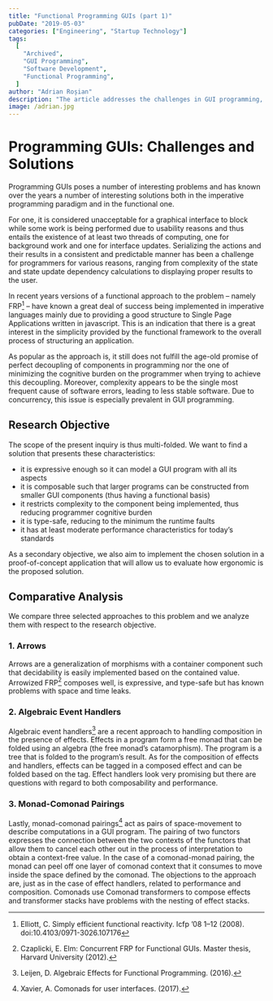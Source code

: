 ```yaml
---
title: "Functional Programming GUIs (part 1)"
pubDate: "2019-05-03"
categories: ["Engineering", "Startup Technology"]
tags:
  [
    "Archived",
    "GUI Programming",
    "Software Development",
    "Functional Programming",
  ]
author: "Adrian Roșian"
description: "The article addresses the challenges in GUI programming, comparing solutions like Functional Reactive Programming and monad-comonad pairings, emphasizing their role in enhancing composability, type safety, and reducing complexity in GUI development."
image: /adrian.jpg
---
```


# Programming GUIs: Challenges and Solutions

Programming GUIs poses a number of interesting problems and has known over the years a number of interesting solutions both in the imperative programming paradigm and in the functional one.

For one, it is considered unacceptable for a graphical interface to block while some work is being performed due to usability reasons and thus entails the existence of at least two threads of computing, one for background work and one for interface updates. Serializing the actions and their results in a consistent and predictable manner has been a challenge for programmers for various reasons, ranging from complexity of the state and state update dependency calculations to displaying proper results to the user.

In recent years versions of a functional approach to the problem – namely FRP[^1] – have known a great deal of success being implemented in imperative languages mainly due to providing a good structure to Single Page Applications written in javascript. This is an indication that there is a great interest in the simplicity provided by the functional framework to the overall process of structuring an application.

As popular as the approach is, it still does not fulfill the age-old promise of perfect decoupling of components in programming nor the one of minimizing the cognitive burden on the programmer when trying to achieve this decoupling. Moreover, complexity appears to be the single most frequent cause of software errors, leading to less stable software. Due to concurrency, this issue is especially prevalent in GUI programming.

## Research Objective

The scope of the present inquiry is thus multi-folded. We want to find a solution that presents these characteristics:

- it is expressive enough so it can model a GUI program with all its aspects
- it is composable such that larger programs can be constructed from smaller GUI components (thus having a functional basis)
- it restricts complexity to the component being implemented, thus reducing programmer cognitive burden
- it is type-safe, reducing to the minimum the runtime faults
- it has at least moderate performance characteristics for today’s standards

As a secondary objective, we also aim to implement the chosen solution in a proof-of-concept application that will allow us to evaluate how ergonomic is the proposed solution.

## Comparative Analysis

We compare three selected approaches to this problem and we analyze them with respect to the research objective.

### 1. Arrows

Arrows are a generalization of morphisms with a container component such that decidability is easily implemented based on the contained value. Arrowized FRP[^2] composes well, is expressive, and type-safe but has known problems with space and time leaks.

### 2. Algebraic Event Handlers

Algebraic event handlers[^3] are a recent approach to handling composition in the presence of effects. Effects in a program form a free monad that can be folded using an algebra (the free monad’s catamorphism). The program is a tree that is folded to the program’s result. As for the composition of effects and handlers, effects can be tagged in a composed effect and can be folded based on the tag. Effect handlers look very promising but there are questions with regard to both composability and performance.

### 3. Monad-Comonad Pairings

Lastly, monad-comonad pairings[^4] act as pairs of space-movement to describe computations in a GUI program. The pairing of two functors expresses the connection between the two contexts of the functors that allow them to cancel each other out in the process of interpretation to obtain a context-free value. In the case of a comonad-monad pairing, the monad can peel off one layer of comonad context that it consumes to move inside the space defined by the comonad. The objections to the approach are, just as in the case of effect handlers, related to performance and composition. Comonads use Comonad transformers to compose effects and transformer stacks have problems with the nesting of effect stacks.

[^1]: Elliott, C. Simply efficient functional reactivity. Icfp ’08 1–12 (2008). doi:10.4103/0971-3026.107176
[^2]: Czaplicki, E. Elm: Concurrent FRP for Functional GUIs. Master thesis, Harvard University (2012).
[^3]: Leijen, D. Algebraic Effects for Functional Programming. (2016).
[^4]: Xavier, A. Comonads for user interfaces. (2017).
